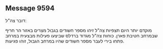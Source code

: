## Message 9594

דובר צה"ל:

מוקדם יותר היום תצפיות צה"ל זיהו מספר חשודים בגבול מצרים באזור הר חריף שבמרחב חטיבת פארן.
כוחות צה"ל מגדוד ברדלס שביצעו פעילות מבצעית במרחב פתחו בירי לעבר מספר חשודים שהיו במרחב הגבול, זוהו פגיעות.

